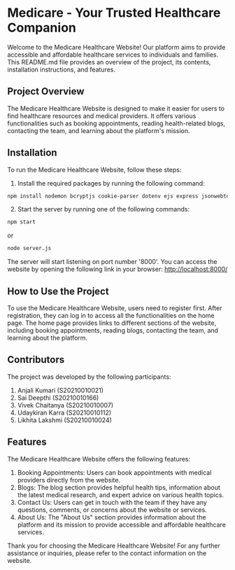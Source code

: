
# Medicare - Your Trusted Healthcare Companion

Welcome to the Medicare Healthcare Website! Our platform aims to provide accessible and affordable healthcare services to individuals and families. This README.md file provides an overview of the project, its contents, installation instructions, and features.

## Project Overview

The Medicare Healthcare Website is designed to make it easier for users to find healthcare resources and medical providers. It offers various functionalities such as booking appointments, reading health-related blogs, contacting the team, and learning about the platform's mission.

## Installation

To run the Medicare Healthcare Website, follow these steps:

1. Install the required packages by running the following command:

```bash
npm install nodemon bcryptjs cookie-parser dotenv ejs express jsonwebtoken mongoose mongodb@5 validator slugify morgan
```

2. Start the server by running one of the following commands:

```bash
npm start
```
or
```bash
node server.js
```

The server will start listening on port number '8000'. You can access the website by opening the following link in your browser: [http://localhost:8000/](http://localhost:8000/)

## How to Use the Project

To use the Medicare Healthcare Website, users need to register first. After registration, they can log in to access all the functionalities on the home page. The home page provides links to different sections of the website, including booking appointments, reading blogs, contacting the team, and learning about the platform.

## Contributors

The project was developed by the following participants:

1. Anjali Kumari (S20210010021)
2. Sai Deepthi (S20210010166)
3. Vivek Chaitanya (S20210010007)
4. Udaykiran Karra (S20210010112)
5. Likhita Lakshmi (S20210010024)

## Features

The Medicare Healthcare Website offers the following features:

1. Booking Appointments: Users can book appointments with medical providers directly from the website.
2. Blogs: The blog section provides helpful health tips, information about the latest medical research, and expert advice on various health topics.
3. Contact Us: Users can get in touch with the team if they have any questions, comments, or concerns about the website or services.
4. About Us: The "About Us" section provides information about the platform and its mission to provide accessible and affordable healthcare services.

Thank you for choosing the Medicare Healthcare Website! For any further assistance or inquiries, please refer to the contact information on the website.
